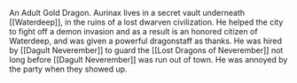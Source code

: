 An Adult Gold Dragon. Aurinax lives in a secret vault underneath [[Waterdeep]], in the ruins of a lost dwarven civilization. He helped the city to fight off a demon invasion and as a result is an honored citizen of Waterdeep, and was given a powerful dragonstaff as thanks. He was hired by [[Dagult Neverember]] to guard the [[Lost Dragons of Neverember]] not long before [[Dagult Neverember]] was run out of town. He was annoyed by the party when they showed up.